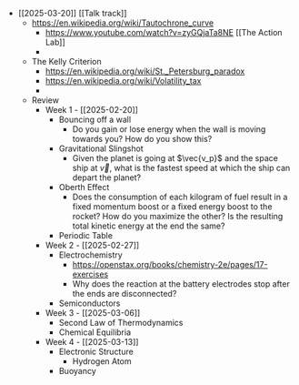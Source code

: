 - [[2025-03-20]] [[Talk track]]
	- https://en.wikipedia.org/wiki/Tautochrone_curve
		- https://www.youtube.com/watch?v=zyGQjaTa8NE [[The Action Lab]]
		-
	- The Kelly Criterion
		- https://en.wikipedia.org/wiki/St._Petersburg_paradox
		- https://en.wikipedia.org/wiki/Volatility_tax
		-
	- Review
		- Week 1 - [[2025-02-20]]
			- Bouncing off a wall
				- Do you gain or lose energy when the wall is moving towards you? How do you show this?
			- Gravitational Slingshot
				- Given the planet is going at $\vec{v_p}$ and the space ship at $\vec{v}$, what is the fastest speed at which the ship can depart the planet?
			- Oberth Effect
				- Does the consumption of each kilogram of fuel result in a fixed momentum boost or a fixed energy boost to the rocket? How do you maximize the other? Is the resulting total kinetic energy at the end the same?
			- Periodic Table
		- Week 2 - [[2025-02-27]]
			- Electrochemistry
				- https://openstax.org/books/chemistry-2e/pages/17-exercises
				- Why does the reaction at the battery electrodes stop after the ends are disconnected?
			- Semiconductors
		- Week 3 - [[2025-03-06]]
			- Second Law of Thermodynamics
			- Chemical Equilibria
		- Week 4 - [[2025-03-13]]
			- Electronic Structure
				- Hydrogen Atom
			- Buoyancy